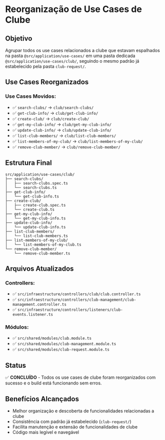 # Reorganização de Use Cases de Clube

## Objetivo
Agrupar todos os use cases relacionados a clube que estavam espalhados na pasta `@src/application/use-cases/` em uma pasta dedicada `@src/application/use-cases/club/`, seguindo o mesmo padrão já estabelecido pela pasta `club-request/`.

## Use Cases Reorganizados

### Use Cases Movidos:
- ✅ `search-clubs/` → `club/search-clubs/`
- ✅ `get-club-info/` → `club/get-club-info/`  
- ✅ `create-club/` → `club/create-club/`
- ✅ `get-my-club-info/` → `club/get-my-club-info/`
- ✅ `update-club-info/` → `club/update-club-info/`
- ✅ `list-club-members/` → `club/list-club-members/`
- ✅ `list-members-of-my-club/` → `club/list-members-of-my-club/`
- ✅ `remove-club-member/` → `club/remove-club-member/`

## Estrutura Final
```
src/application/use-cases/club/
├── search-clubs/
│   ├── search-clubs.spec.ts
│   └── search-clubs.ts
├── get-club-info/
│   └── get-club-info.ts
├── create-club/
│   ├── create-club.spec.ts
│   └── create-club.ts
├── get-my-club-info/
│   └── get-my-club-info.ts
├── update-club-info/
│   └── update-club-info.ts
├── list-club-members/
│   └── list-club-members.ts
├── list-members-of-my-club/
│   └── list-members-of-my-club.ts
└── remove-club-member/
    └── remove-club-member.ts
```

## Arquivos Atualizados

### Controllers:
- ✅ `src/infraestructure/controllers/club/club.controller.ts`
- ✅ `src/infraestructure/controllers/club-management/club-management.controller.ts`
- ✅ `src/infraestructure/controllers/listeners/club-events.listener.ts`

### Módulos:
- ✅ `src/shared/modules/club.module.ts`
- ✅ `src/shared/modules/club-management.module.ts`
- ✅ `src/shared/modules/club-request.module.ts`

## Status
✅ **CONCLUÍDO** - Todos os use cases de clube foram reorganizados com sucesso e o build está funcionando sem erros.

## Benefícios Alcançados
- Melhor organização e descoberta de funcionalidades relacionadas a clube
- Consistência com padrão já estabelecido (`club-request/`)
- Facilita manutenção e extensão de funcionalidades de clube
- Código mais legível e navegável